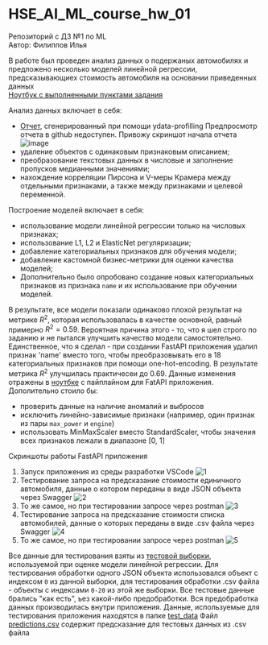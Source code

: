 # HSE_AI_ML_course_hw_01
Репозиторий с ДЗ №1 по ML\
Автор: Филиппов Илья

В работе был проведен анализ данных о подержаных автомобилях и предложено несколько моделей линейной регрессии, предсказывающиех стоимость автомобиля на основании приведенных данных \
[Ноутбук с выполненными пунктами задания](https://github.com/Neuralist88/HSE_AI_ML_course_hw_01/blob/main/HW1_Regression_with_inference_base.ipynb)

Анализ данных включает в себя:
- [Отчет](https://github.com/Neuralist88/HSE_AI_ML_course_hw_01/blob/main/hw_01_train_dataset_report.html), сгенерированный при помощи ydata-profilling
  Предпросмотр отчета в github недоступен. Привожу скриншот начала отчета
  ![image](https://github.com/user-attachments/assets/a2ea6e3c-ba79-43ca-a20e-ba6b25f853ea)
- удаление объектов с одинаковым признаковым описанием;
- преобразование текстовых данных в числовые и заполнение пропусков медианными значениями;
- нахождение корреляции Пирсона и V-меры Крамера между отдельными признаками, а также между признаками и целевой переменной.

Построение моделей включает в себя:
- использование модели линейной регрессии только на числовых признаках;
- использование L1, L2 и ElasticNet регуляризации;
- добавление категориальных признаков для обучения модели;
- добавление кастомной бизнес-метрики для оценки качества моделей;
- Дополнительно было опробовано создание новых категориальных признаков из признака `name` и их использование при обучении моделей.
  
В результате, все модели показали одинаково плохой результат на метрике $R^2$, которая использовалась в качестве основной, равный примерно $R^2=0.59$.
Вероятная причина этого - то, что я шел строго по заданию и не пытался улучшить качество модели самостоятельно. Единственное, что я сделал - при создании FastAPI приложения удалил признак 'name' вместо того, чтобы преобразовывать его в 18 категориальных признаков при помощи one-hot-encoding. В результате метрика $R^2$ улучшилась практичесеи до 0.69. Данные изменения отражены в [ноутбке](https://github.com/Neuralist88/HSE_AI_ML_course_hw_01/blob/main/data_preprocessing_with_pipeline_test.ipynb) с пайплайном для FatAPI приложения.\
Дополительно стоило бы:
- проверить данные на наличие аномалий и выбросов
- исключить линейно-зависимые признаки (например, один признак из пары `max_power` и `engine`)
- использовать MinMaxScaler вместо StandardScaler, чтобы значения всех признаков лежали в диапазоне [0, 1]

Скриншоты работы FastAPI приложения
1. Запуск приложения из среды разработки VSCode
   ![1](https://github.com/user-attachments/assets/fb0e2b78-c243-4af0-8637-e5950b6ce3c3)
2. Тестирование запроса на предсказание стоимости единичного автомобиля, данные о котором переданы в виде JSON объекта через Swagger
  ![2](https://github.com/user-attachments/assets/7485c967-1f31-44cf-bb1b-a5588c586e11)
3. То же самое, но при тестировании запросе через postman
  ![3](https://github.com/user-attachments/assets/c01f7a6e-1f0f-45ac-83a7-9bbd4bb4e16a)
4. Тестирование запроса на предсказание стоимости списка автомобилей, данные о которых переданы в виде .csv файла через Swagger
  ![4](https://github.com/user-attachments/assets/8105550e-5dbe-4eca-9504-488e7ca937bf)
5. То же самое, но при тестировании запросе через postman
  ![5](https://github.com/user-attachments/assets/b5edb3d5-7e1b-4381-93b9-6271787572bc)

Все данные для тестирования взяты из [тестовой выборки](https://raw.githubusercontent.com/Murcha1990/MLDS_ML_2022/main/Hometasks/HT1/cars_test.csv), используемой при оценке модели линейной регрессии. Для тестирования обработки одного JSON объекта использовался объект с индексом `0` из данной выборки, для тестирования обработки .csv файла - объекты с индексами `0-20` из этой же выборки. Все тестовые данные брались "как есть", ьез какой-либо предобработки. Вся предобработка данных производилась внутри приложения.
Данные, используемые для тестирования приложения находятся в папке [test_data](https://github.com/Neuralist88/HSE_AI_ML_course_hw_01/tree/main/test_data)
Файл [predictions.csv](https://github.com/Neuralist88/HSE_AI_ML_course_hw_01/blob/main/prediction.csv) содержит предсказание для тестовых данных из .csv файла 
